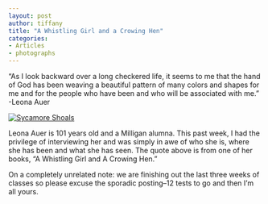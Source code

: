 ```yaml
---
layout: post
author: tiffany
title: "A Whistling Girl and a Crowing Hen"
categories: 
- Articles
- photographs
---
```


“As I look backward over a long checkered life, it seems to me that the hand of God has been weaving a beautiful pattern of many colors and shapes for me and for the people who have been and who will be associated with me.” -Leona Auer

[![](jekyll_uploads/2012/04/DSC_0054-575x382.jpg "Sycamore Shoals")](http://www.sweetpeonies.com/2012/04/a-whistling-girl-and-a-crowing-hen/dsc_0054-3/)

Leona Auer is 101 years old and a Milligan alumna. This past week, I had the privilege of interviewing her and was simply in awe of who she is, where she has been and what she has seen. The quote above is from one of her books, “A Whistling Girl and A Crowing Hen.”

On a completely unrelated note: we are finishing out the last three weeks of classes so please excuse the sporadic posting–12 tests to go and then I’m all yours.